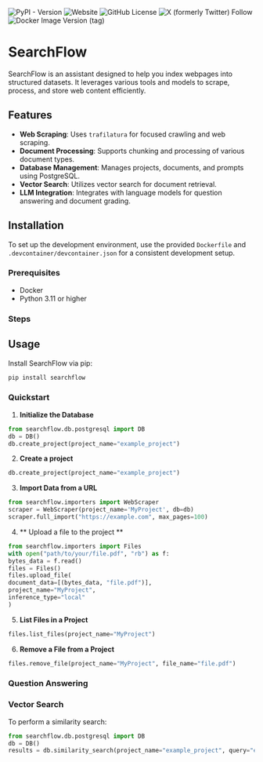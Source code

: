 ![PyPI - Version](https://img.shields.io/pypi/v/searchflow) ![Website](https://img.shields.io/website?url=https%3A%2F%2Fvectrix.ai) ![GitHub License](https://img.shields.io/github/license/vectrix-ai/SearchFlow)
 ![X (formerly Twitter) Follow](https://img.shields.io/twitter/follow/bselleslagh) ![Docker Image Version (tag)](https://img.shields.io/docker/v/bselleslagh/searchflow/latest)



# SearchFlow

SearchFlow is an assistant designed to help you index webpages into structured datasets. It leverages various tools and models to scrape, process, and store web content efficiently.

## Features

- **Web Scraping**: Uses `trafilatura` for focused crawling and web scraping.
- **Document Processing**: Supports chunking and processing of various document types.
- **Database Management**: Manages projects, documents, and prompts using PostgreSQL.
- **Vector Search**: Utilizes vector search for document retrieval.
- **LLM Integration**: Integrates with language models for question answering and document grading.

## Installation

To set up the development environment, use the provided `Dockerfile` and `.devcontainer/devcontainer.json` for a consistent development setup.

### Prerequisites

- Docker
- Python 3.11 or higher

### Steps



## Usage

Install SearchFlow via pip:
```bash
pip install searchflow
```

### Quickstart
1. **Initialize the Database**

```python
from searchflow.db.postgresql import DB
db = DB()
db.create_project(project_name="example_project")
```

2. **Create a project**

```python
db.create_project(project_name="example_project")
```

3. **Import Data from a URL**

```python
from searchflow.importers import WebScraper
scraper = WebScraper(project_name='MyProject', db=db)
scraper.full_import("https://example.com", max_pages=100)
````

4. ** Upload a file to the project **

```python
from searchflow.importers import Files
with open("path/to/your/file.pdf", "rb") as f:
bytes_data = f.read()
files = Files()
files.upload_file(
document_data=[(bytes_data, "file.pdf")],
project_name="MyProject",
inference_type="local"
)
```

5. **List Files in a Project**

```python
files.list_files(project_name="MyProject")
```

6. **Remove a File from a Project**

```python
files.remove_file(project_name="MyProject", file_name="file.pdf")
```

### Question Answering



### Vector Search
To perform a similarity search:

```python
from searchflow.db.postgresql import DB
db = DB()
results = db.similarity_search(project_name="example_project", query="example query"
```